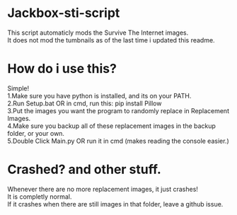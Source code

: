 # Jackbox-sti-script
This script automaticly mods the Survive The Internet images. <br />
It does not mod the tumbnails as of the last time i updated this readme. <br />

# How do i use this?
Simple! <br />
1.Make sure you have python is installed, and its on your PATH. <br />
2.Run Setup.bat OR in cmd, run this: pip install Pillow <br />
3.Put the images you want the program to randomly replace in Replacement Images. <br />
4.Make sure you backup all of these replacement images in the backup folder, or your own. <br />
5.Double Click Main.py OR run it in cmd (makes reading the console easier.) <br />

# Crashed? and other stuff.
Whenever there are no more replacement images, it just crashes! <br />
It is completly normal. <br />
If it crashes when there are still images in that folder, leave a github issue. <br />



